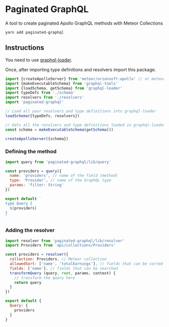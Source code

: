 # Paginated GraphQL

A tool to create paginated Apollo GraphQL methods with Meteor Collections

```
yarn add paginated-graphql
```

## Instructions

You need to use [graphql-loader](https://github.com/orionsoft/graphql-loader).

Once, after importing type definitions and resolvers import this package.

```js
import {createApolloServer} from 'meteor/orionsoft:apollo' // or meteor/apollo
import {makeExecutableSchema} from 'graphql-tools'
import {loadSchema, getSchema} from 'graphql-loader'
import typeDefs from './schema'
import resolvers from './resolvers'
import 'paginated-graphql'

// Load all your resolvers and type definitions into graphql-loader
loadSchema({typeDefs, resolvers})

// Gets all the resolvers and type definitions loaded in graphql-loader
const schema = makeExecutableSchema(getSchema())

createApolloServer({schema})
```

### Defining the method

```js
import query from 'paginated-graphql/lib/query'

const providers = query({
  name: 'providers', // name of the field (method)
  type: 'Provider', // name of the GraphQL type
  params: 'filter: String'
})

export default `
type Query {
  ${providers}
}
`
```

### Adding the resolver

```js
import resolver from 'paginated-graphql/lib/resolver'
import Providers from 'api/collections/Providers'

const providers = resolver({
  collection: Providers, // Meteor collection
  allowedSort: ['name', 'totalEarnings'], // fields that can be sorted
  fields: ['name'], // fields that can be searched
  transformQuery (query, root, params, context) {
    // transform the query here
    return query
  }
})

export default {
  Query: {
    providers
  }
}
```
